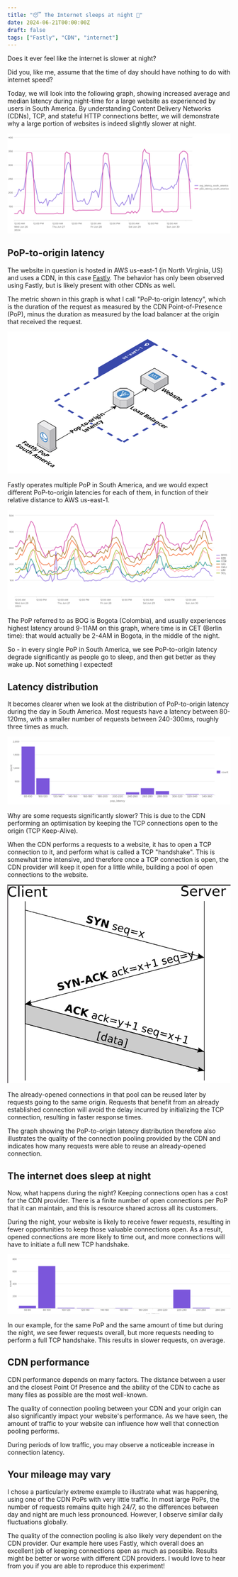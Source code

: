 ```yaml
---
title: "😴 The Internet sleeps at night 🌙"
date: 2024-06-21T00:00:00Z
draft: false
tags: ["Fastly", "CDN", "internet"]
---
```

Does it ever feel like the internet is slower at night?

Did you, like me, assume that the time of day should have nothing to do
with internet speed?

Today, we will look into the following graph, showing increased average
and median latency during night-time for a large website as experienced by
users in South America. By understanding Content Delivery Networks (CDNs),
TCP, and stateful HTTP connections better, we will demonstrate why a large
portion of websites is indeed slightly slower at night.

![PoP to origin latency, South America](/assets/latency_south_america_light.png "Average and Median Latency from South America (ms)")


## PoP-to-origin latency

The website in question is hosted in AWS us-east-1 (in North
Virginia, US) and uses a CDN, in this case [Fastly](https://www.fastly.com).
The behavior has only been observed using Fastly, but is likely present with
other CDNs as well.

The metric shown in this graph is what I call "PoP-to-origin latency", which is
the duration of the request as measured by the CDN Point-of-Presence (PoP),
minus the duration as measured by the load balancer at the origin that received
the request.

![PoP to origin latency](/assets/pop-to-origin-latency.png "PoP to origin latency")

Fastly operates multiple PoP in South America, and we would expect different
PoP-to-origin latencies for each of them, in function of their relative distance
to AWS us-east-1.

![Average PoP-to-origin latency by PoP](/assets/pop-to-origin-latency-by-pop.png "Average PoP-to-origin latency by PoP in South America (ms)")


The PoP referred to as BOG is Bogota (Colombia), and usually experiences highest latency
around 9-11AM on this graph, where time is in CET (Berlin time): that would
 actually be 2-4AM in Bogota, in the middle of the night.

So - in every single PoP in South America, we see PoP-to-origin latency degrade
significantly as people go to sleep, and then get better as they wake up. Not
something I expected!


## Latency distribution

It becomes clearer when we look at the distribution of PoP-to-origin latency during
the day in South America. Most requests have a latency between 80-120ms, with a smaller
number of requests between 240-300ms, roughly three times as much.

![PoP-to-origin latency distribution for BOG (day, ms)](/assets/pop-to-origin-latency-distribution.png "PoP-to-origin latency distribution for the PoP BOG (day, ms)")

Why are some requests significantly slower? This is due to the CDN performing an
optimisation by keeping the TCP connections open to the origin (TCP Keep-Alive).

When the CDN performs a requests to a website, it has to open a TCP connection
to it, and perform what is called a TCP "handshake". This is somewhat time
intensive, and therefore once a TCP connection is open, the CDN provider will keep
it open for a little while, building a pool of open connections to the website.

![TCP connection (Wikipedia, CC-BY-SA-3.0-migrated)](/assets/tcp-handshake.png "TCP connection (Wikipedia, CC-BY-SA-3.0-migrated)")

The already-opened connections in that pool can be reused later by requests
going to the same origin. Requests that benefit from an already established
connection will avoid the delay incurred by initializing the TCP connection,
resulting in faster response times.

The graph showing the PoP-to-origin latency distribution therefore also
illustrates the quality of the connection pooling provided by the CDN and
indicates how many requests were able to reuse an already-opened connection.


## The internet does sleep at night

Now, what happens during the night? Keeping connections open has a cost for the
CDN provider. There is a finite number of open connections per PoP that it can
maintain, and this is resource shared across all its customers.

During the night, your website is likely to receive fewer requests, resulting
in fewer opportunities to keep those valuable connections open. As a result,
opened connections are more likely to time out, and more connections will have
to initiate a full new TCP handshake.

![PoP-to-origin latency distribution for BOG (night, ms)](/assets/pop-to-origin-latency-distribution-night.png "PoP-to-origin latency distribution for the PoP BOG (night, ms)")

In our example, for the same PoP and the same amount of time but during the
night, we see fewer requests overall, but more requests needing to perform a
full TCP handshake. This results in slower requests, on average.

## CDN performance

CDN performance depends on many factors. The distance between a user and the
closest Point Of Presence and the ability of the CDN to cache as many files
as possible are the most well-known.

The quality of connection pooling between your CDN and your origin can also
significantly impact your website's performance. As we have seen, the amount
of traffic to your website can influence how well that connection pooling
performs.

During periods of low traffic, you may observe a noticeable increase in
connection latency.

## Your mileage may vary

I chose a particularly extreme example to illustrate what was happening, using
one of the CDN PoPs with very little traffic. In most large PoPs, the number
of requests remains quite high 24/7, so the differences between day and night
are much less pronounced. However, I observe similar daily fluctuations
globally.

The quality of the connection pooling is also likely very dependent on the
CDN provider. Our example here uses Fastly, which overall does an excellent
job of keeping connections open as much as possible. Results might be better
or worse with different CDN providers. I would love to hear from you if you
are able to reproduce this experiment!
